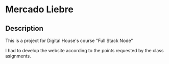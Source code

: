 # Mercado Liebre

## Description

This is a project for Digital House's course "Full Stack Node"

I had to develop the website according to the points requested by the class asignments.
